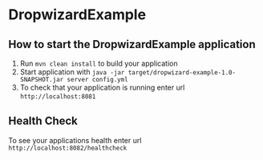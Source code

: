 # DropwizardExample

How to start the DropwizardExample application
---

1. Run `mvn clean install` to build your application
1. Start application with `java -jar target/dropwizard-example-1.0-SNAPSHOT.jar server config.yml`
1. To check that your application is running enter url `http://localhost:8081`

Health Check
---

To see your applications health enter url `http://localhost:8082/healthcheck`
